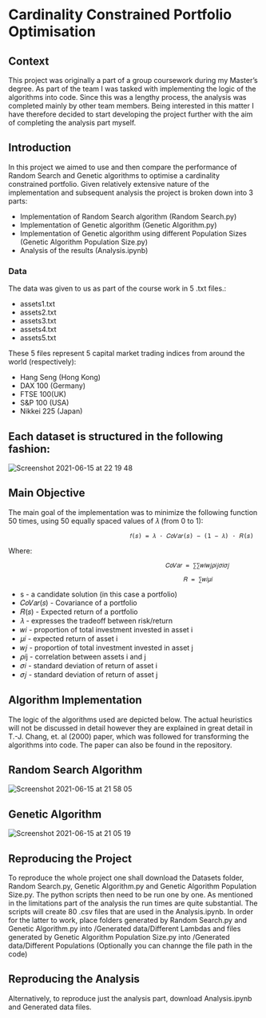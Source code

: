 # Cardinality Constrained Portfolio Optimisation

## Context

This project was originally a part of a group coursework during my Master’s degree. As part of the team I was tasked with implementing the logic of the algorithms into code. Since this was a lengthy process, the analysis was completed mainly by other team members. Being interested in this matter I have therefore decided to start developing the project further with the aim of completing the analysis part myself.

## Introduction

In this project we aimed to use  and then compare the performance of Random Search and Genetic algorithms to optimise a cardinality constrained portfolio. Given relatively extensive nature of the implementation and subsequent analysis the project is broken down into 3 parts:

- Implementation of Random Search algorithm (Random Search.py)
- Implementation of Genetic algorithm (Genetic Algorithm.py)
- Implementation of Genetic algorithm using different Population Sizes (Genetic Algorithm Population Size.py)
- Analysis of the results (Analysis.ipynb)

### Data
The data was given to us as part of the course work in 5 .txt files.:
- assets1.txt
- assets2.txt
- assets3.txt
- assets4.txt
- assets5.txt

These 5 files represent 5 capital market trading indices from around the world (respectively):
- Hang Seng (Hong Kong)
- DAX 100 (Germany)
- FTSE 100(UK)
- S&P 100 (USA)
- Nikkei 225 (Japan)



## Each dataset is structured in the following fashion:
![Screenshot 2021-06-15 at 22 19 48](https://user-images.githubusercontent.com/85829899/122634002-e565c780-d0db-11eb-949a-bfc2c4c8989b.png)

## Main Objective

The main goal of the implementation was to minimize the following function 50 times, using 50 equally spaced values of 𝜆 (from 0 to 1):

                                      𝑓(𝑠) = 𝜆 · 𝐶𝑜𝑉𝑎𝑟(𝑠) − (1 − 𝜆) · 𝑅(𝑠)  

Where: 						
                                
                                                𝐶𝑜𝑉𝑎𝑟 = ∑∑𝑤𝑖𝑤𝑗𝜌𝑖𝑗𝜎𝑖𝜎𝑗 	

                                                     𝑅 = ∑𝑤𝑖𝜇𝑖
          
- s - a candidate solution (in this case a portfolio)
- 𝐶𝑜𝑉𝑎𝑟(𝑠) - Covariance of a portfolio
- 𝑅(𝑠) - Expected return of a portfolio
- 𝜆 - expresses the tradeoff between risk/return 
- 𝑤𝑖 - proportion of total investment invested in asset i
- 𝜇𝑖  - expected return of asset i
- 𝑤𝑗 - proportion of total investment invested in asset j
- 𝜌𝑖j - correlation between assets i and j 
- 𝜎𝑖 - standard deviation of return of asset i
- 𝜎𝑗 - standard deviation of return of asset j

## Algorithm Implementation

The logic of the algorithms used are depicted below. The actual heuristics will not be discussed in detail however they are explained in great detail in T.-J. Chang, et. al (2000) paper, which was followed for transforming the algorithms into code. The paper can also be found in the repository. 

## Random Search Algorithm

![Screenshot 2021-06-15 at 21 58 05](https://user-images.githubusercontent.com/85829899/122634011-f7476a80-d0db-11eb-8a90-8397a1a59642.png)

## Genetic Algorithm

![Screenshot 2021-06-15 at 21 05 19](https://user-images.githubusercontent.com/85829899/122634018-ff070f00-d0db-11eb-83c1-39d504d6baa2.png)
 
## Reproducing the Project
To reproduce the whole project one shall download the Datasets folder, Random Search.py, Genetic Algorithm.py and Genetic Algorithm Population Size.py. The python scripts then need to be run one by one. As mentioned in the limitations part of the analysis the run times are quite substantial. The scripts will create  80 .csv files that are used in the Analysis.ipynb. In order for the latter to work, place folders generated by Random Search.py and Genetic Algorithm.py into /Generated data/Different Lambdas and files generated by Genetic Algorithm Population Size.py into /Generated data/Different Populations (Optionally you can channge the file path in the code)

## Reproducing the Analysis
Alternatively, to reproduce just the analysis part, download Analysis.ipynb and Generated data files.
